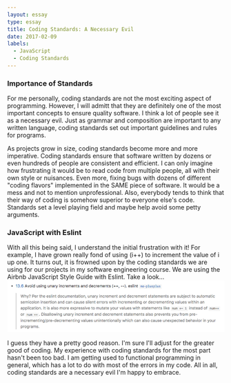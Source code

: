 ```yaml
---
layout: essay
type: essay
title: Coding Standards: A Necessary Evil
date: 2017-02-09
labels:
  - JavaScript
  - Coding Standards
---
```

<h3>Importance of Standards</h3>
For me personally, coding standards are not the most exciting aspect of programming. However, I will admitt that they are definitely one of the most important concepts to ensure quality software. I think a lot of people see it as a necessary evil. Just as grammar and composition are important to any written language, coding standards set out important guidelines and rules for programs.

As projects grow in size, coding standards become more and more imperative. Coding standards ensure that software written by dozens or even hundreds of people are consistent and efficient. I can only imagine how frustrating it would be to read code from multiple people, all with their own style or nuisances. Even more, fixing bugs with dozens of different "coding flavors" implemented in the SAME piece of software. It would be a mess and not to mention unprofessional. Also, everybody tends to think that their way of coding is somehow superior to everyone else's code. Standards set a level playing field and maybe help avoid some petty arguments.

<h3>JavaScript with Eslint</h3>
With all this being said, I understand the initial frustration with it! For example, I have grown really fond of using (i++) to increment the value of i up one. It turns out, it is frowned upon by the coding standards we are using for our projects in my software engineering course. We are using the Airbnb JavaScript Style Guide with Eslint. Take a look...

<img src="../images/Github-clip.png" alt="JavaScript Style Guide ScreenShot">

  I guess they have a pretty good reason. I'm sure I'll adjust for the greater good of coding. My experience with coding standards for the most part hasn't been too bad. I am getting used to functional programming in general, which has a lot to do with most of the errors in my code. All in all, coding standards are a necessary evil I'm happy to embrace.
